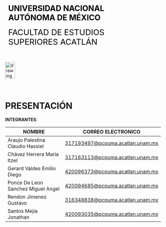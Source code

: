 <div style="display: table;">
    <div style="width: 75%;float: left;margin: auto;padding: 50px 0px 50px 10px; float: left;">
        <span style="color: black;font-size: 25px;font-weight: bold;">UNIVERSIDAD NACIONAL AUTÓNOMA DE MÉXICO</span></br></br>
        <span style="color: black;font-size: 26px;">FACULTAD DE ESTUDIOS SUPERIORES ACATLÁN</span>
    </div>
    <img src="/archivos/index/fesa.png" alt="drawing" width="150" style="width: 25%;"/>
</div>

&nbsp;
# PRESENTACIÓN 

**INTEGRANTES**:  

| **NOMBRE** | **CORREO ELECTRONICO** |
| --- | --- |
| Araujo Palestina Claudio Hassiel |317193497@pcpuma.acatlan.unam.mx |
| Chávez Herrera María Itzel |317163113@pcpuma.acatlan.unam.mx |
| Gerard Valdes Emilio Diego |420096373@pcpuma.acatlan.unam.mx|
| Ponce De Leon Sanchez Miguel Angel| 420094685@pcpuma.acatlan.unam.mx |
| Rendon Jimenez Gustavo |  316348838@pcpuma.acatlan.unam.mx |
| Santos Mejia Jonathan | 420093035@pcpuma.acatlan.unam.mx|


